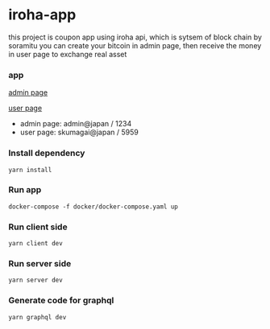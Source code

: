 # iroha-app
this project is coupon app using iroha api, which is sytsem of block chain by soramitu
you can create your bitcoin in admin page, then receive the money in user page to exchange real asset
### app
[admin page](https://myiroha.com/admin)

[user page](https://myiroha.com/)
- admin page: admin@japan / 1234
- user page: skumagai@japan / 5959
### Install dependency
```
yarn install
```
### Run app
``` 
docker-compose -f docker/docker-compose.yaml up 
```
### Run client side
```
yarn client dev
```

### Run server side
```
yarn server dev
```

### Generate code for graphql
```
yarn graphql dev
```
